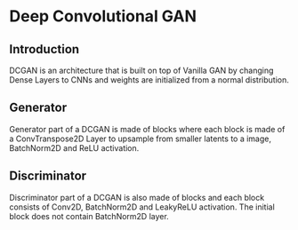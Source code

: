# Deep Convolutional GAN

## Introduction

DCGAN is an architecture that is built on top of Vanilla GAN by changing Dense Layers to CNNs and weights are initialized from a normal distribution.

## Generator

Generator part of a DCGAN is made of blocks where each block is made of a ConvTranspose2D Layer to upsample from smaller latents to a image, BatchNorm2D and ReLU activation.

## Discriminator 

Discriminator part of a DCGAN is also made of blocks and each block consists of Conv2D, BatchNorm2D and LeakyReLU activation. The initial block does not contain BatchNorm2D layer.
